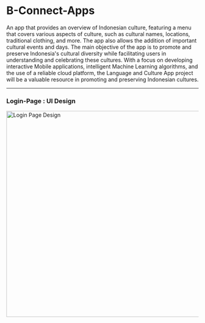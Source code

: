 # B-Connect-Apps
An app that provides an overview of Indonesian culture, featuring a menu that covers various aspects of culture, such as cultural names, locations, traditional clothing, and more. The app also allows the addition of important cultural events and days. The main objective of the app is to promote and preserve Indonesia's cultural diversity while facilitating users in understanding and celebrating these cultures. With a focus on developing interactive Mobile applications, intelligent Machine Learning algorithms, and the use of a reliable cloud platform, the Language and Culture App project will be a valuable resource in promoting and preserving Indonesian cultures.

---

### Login-Page : UI Design
<img align="left" alt="Login Page Design" title="Login Page Design" width="540px" src="https://storage.googleapis.com/dicoding-mce-project/login-page-design.png"/>
